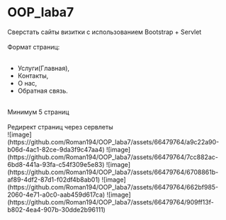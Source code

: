 # OOP_laba7</br>

Сверстать сайты визитки с использованием Bootstrap + Servlet </br>
</br>
Формат страниц: </br>
</br>
- Услуги(Главная),</br>
- Контакты,</br>
- О нас,</br>
- Обратная связь.</br>
</br>
Минимум 5 страниц</br>
</br>
Редирект страниц  через сервлеты</br>
![image](https://github.com/Roman194/OOP_laba7/assets/66479764/a9c22a90-b06d-4ac1-82ce-9da3f9c47aa4)
![image](https://github.com/Roman194/OOP_laba7/assets/66479764/7cc882ac-6bd8-441a-93fa-c54f309e5e83)
![image](https://github.com/Roman194/OOP_laba7/assets/66479764/6708861b-af89-4df2-87d1-f02df4b8ab01)
![image](https://github.com/Roman194/OOP_laba7/assets/66479764/662bf985-2060-4e71-a0c0-aab459d617ca)
![image](https://github.com/Roman194/OOP_laba7/assets/66479764/909ff13f-b802-4ea4-907b-30dde2b96111)
